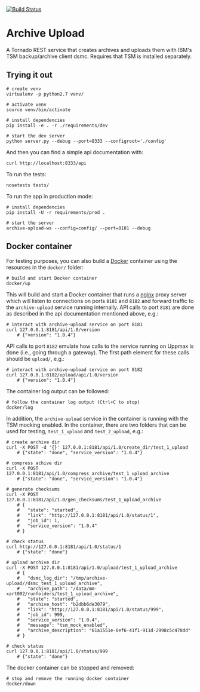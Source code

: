 [![Build Status](https://travis-ci.org/Molmed/snpseq-archive-upload.svg?branch=master)](https://travis-ci.org/Molmed/snpseq-archive-upload)

Archive Upload
=================

A Tornado REST service that creates archives and uploads them with IBM's TSM backup/archive client dsmc. Requires that TSM is installed separately.

Trying it out
-------------

    # create venv
    virtualenv -p python2.7 venv/   

    # activate venv
    source venv/bin/activate

    # install dependencies
    pip install -e . -r ./requirements/dev

    # start the dev server
    python server.py --debug --port=8333 --configroot='./config'

And then you can find a simple api documentation with:

    curl http://localhost:8333/api

To run the tests:

    nosetests tests/

To run the app in production mode:

    # install dependencies
    pip install -U -r requirements/prod .

    # start the server
    archive-upload-ws --config=config/ --port=8181 --debug
    
Docker container
----------------

For testing purposes, you can also build a [Docker](https://docker.com) container using the resources in the `docker/`
folder:

    # build and start Docker container
    docker/up

This will build and start a Docker container that runs a [nginx](https://nginx.com) proxy server which will listen to
connections on ports `8181` and `8182` and forward traffic to the `archive-upload` service running internally. API
calls to port `8181` are done as described in the api documentation mentioned above, e.g.:

    # interact with archive-upload service on port 8181
    curl 127.0.0.1:8181/api/1.0/version
        # {"version": "1.0.4"}

API calls to port `8182` emulate how calls to the service running on Uppmax is done (i.e., going through a gateway).
The first path element for these calls should be `upload/`, e.g.:

    # interact with archive-upload service on port 8182
    curl 127.0.0.1:8182/upload/api/1.0/version
        # {"version": "1.0.4"}

The container log output can be followed:

    # follow the container log output (Ctrl+C to stop)
    docker/log

In addition, the `archive-upload` service in the container is running with the TSM mocking enabled. In the container, 
there are two folders that can be used for testing, `test_1_upload` and `test_2_upload`, e.g.:

    # create archive dir
    curl -X POST -d '{}' 127.0.0.1:8181/api/1.0/create_dir/test_1_upload
        # {"state": "done", "service_version": "1.0.4"}

    # compress achive dir
    curl -X POST 127.0.0.1:8181/api/1.0/compress_archive/test_1_upload_archive
        # {"state": "done", "service_version": "1.0.4"}

    # generate checksums
    curl -X POST 127.0.0.1:8181/api/1.0/gen_checksums/test_1_upload_archive
        # {
        #   "state": "started",
        #   "link": "http://127.0.0.1:8181/api/1.0/status/1",
        #   "job_id": 1,
        #   "service_version": "1.0.4"
        # }

    # check status
    curl http://127.0.0.1:8181/api/1.0/status/1
        # {"state": "done"}

    # upload archive dir
    curl -X POST 127.0.0.1:8181/api/1.0/upload/test_1_upload_archive
        # {
        #   "dsmc_log_dir": "/tmp/archive-upload//dsmc_test_1_upload_archive",
        #   "archive_path": "/data/mm-xart002/runfolders/test_1_upload_archive",
        #   "state": "started",
        #   "archive_host": "b2dbb6de3079",
        #   "link": "http://127.0.0.1:8181/api/1.0/status/999",
        #   "job_id": 999,
        #   "service_version": "1.0.4",
        #   "message": "tsm_mock_enabled",
        #   "archive_description": "61a1551e-0ef6-41f1-911d-2998c5c478dd"
        # }

    # check status
    curl 127.0.0.1:8181/api/1.0/status/999
        # {"state": "done"}

The docker container can be stopped and removed:

    # stop and remove the running docker container
    docker/down
